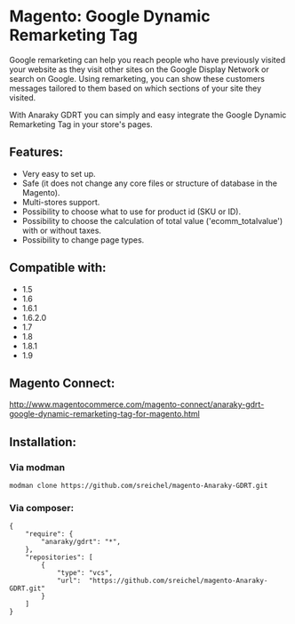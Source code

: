 # Magento: Google Dynamic Remarketing Tag

Google remarketing can help you reach people who have previously visited your website as they visit other sites on the Google Display Network or search on Google. Using remarketing, you can show these customers messages tailored to them based on which sections of your site they visited.

With Anaraky GDRT you can simply and easy integrate the Google Dynamic Remarketing Tag in your store's pages.

## Features:
- Very easy to set up.
- Safe (it does not change any core files or structure of database in the Magento).
- Multi-stores support.
- Possibility to choose what to use for product id (SKU or ID).
- Possibility to choose the calculation of total value ('ecomm_totalvalue') with or without taxes.
- Possibility to change page types.

## Compatible with:
- 1.5
- 1.6
- 1.6.1
- 1.6.2.0
- 1.7
- 1.8
- 1.8.1
- 1.9


## Magento Connect: 
http://www.magentocommerce.com/magento-connect/anaraky-gdrt-google-dynamic-remarketing-tag-for-magento.html

## Installation:

### Via modman
```
modman clone https://github.com/sreichel/magento-Anaraky-GDRT.git
```
### Via composer:
```
{
    "require": {
        "anaraky/gdrt": "*",
    },
    "repositories": [
        {
            "type": "vcs",
            "url":  "https://github.com/sreichel/magento-Anaraky-GDRT.git"
        }
    ]
}